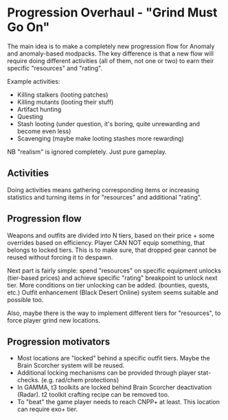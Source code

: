 # Progression Overhaul - "Grind Must Go On"

The main idea is to make a completely new progression flow for Anomaly and anomaly-based modpacks. The key difference is that
a new flow will require doing different activities (all of them, not one or two) to earn their specific "resources" and "rating".

Example activities:
- Killing stalkers (looting patches)
- Killing mutants (looting their stuff)
- Artifact hunting
- Questing
- Stash looting (under question, it's boring, quite unrewarding and become even less)
- Scavenging (maybe make looting stashes more rewarding)

NB "realism" is ignored completely. Just pure gameplay.

## Activities
Doing activities means gathering corresponding items or increasing statistics and turning items in for "resources" and additional "rating".

## Progression flow
Weapons and outfits are divided into N tiers, based on their price + some overrides based on efficiency. Player CAN NOT equip something, that
belongs to locked tiers. This is to make sure, that dropped gear cannot be reused without forcing it to despawn.

Next part is fairly simple: spend "resources" on specific equipment unlocks (tier-based prices) and achieve specific "rating" breakpoint to
unlock next tier. More conditions on tier unlocking can be added. (bounties, quests, etc.) Outfit enhancement (Black Desert Online) system
seems suitable and possible too.

Also, maybe there is the way to implement different tiers for "resources", to force player grind new locations.

## Progression motivators
- Most locations are "locked" behind a specific outfit tiers. Maybe the Brain Scorcher system will be reused.
- Additional locking mechanisms can be provided through player stat-checks. (e.g. rad/chem protections)
- In GAMMA, t3 toolkits are locked behind Brain Scorcher deactivation (Radar). t2 toolkit crafting recipe can be removed too.
- To "beat" the game player needs to reach CNPP+ at least. This location can require exo+ tier.

